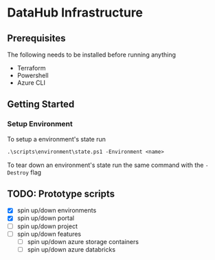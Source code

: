 # DataHub Infrastructure

## Prerequisites

The following needs to be installed before running anything

- Terraform
- Powershell
- Azure CLI

## Getting Started

### Setup Environment

To setup a environment's state run

```ps
.\scripts\environment\state.ps1 -Environment <name>
```

To tear down an environment's state run the same command with the `-Destroy` flag

## TODO: Prototype scripts

- [x] spin up/down environments
- [x] spin up/down portal
- [ ] spin up/down project
- [ ] spin up/down features
  - [ ] spin up/down azure storage containers
  - [ ] spin up/down azure databricks
